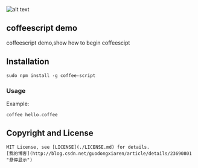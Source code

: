 ![alt text](https://www.randomstorm.com/images/tools/dvwa.png "DVWA")
## coffeescript demo

   coffeescript demo,show how to begin coffeescipt

## Installation

    sudo npm install -g coffee-script

### Usage

Example: 

    coffee hello.coffee

## Copyright and License

    MIT License, see [LICENSE](./LICENSE.md) for details.
    [我的博客](http://blog.csdn.net/guodongxiaren/article/details/23690801 "悬停显示")

